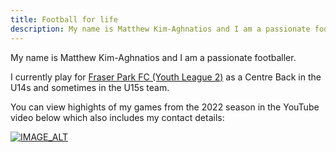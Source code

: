 ```yaml
---
title: Football for life
description: My name is Matthew Kim-Aghnatios and I am a passionate footballer. NPL and Youth League player.
---
```


My name is Matthew Kim-Aghnatios and I am a passionate footballer. 

I currently play for [Fraser Park FC (Youth League 2)](https://competitions.footballnsw.com.au/player/?hash_id=R3NPLkVDNr) as a Centre Back in the U14s and sometimes in the U15s team.

You can view highights of my games from the 2022 season in the YouTube video below which also includes my contact details: 

[![IMAGE_ALT](images/YTLink.png)](https://www.youtube.com/watch?v=CjTpviXE0YU)
